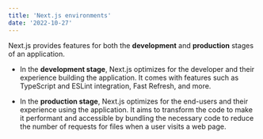 ```yaml
---
title: 'Next.js environments'
date: '2022-10-27'
---
```


Next.js provides features for both the **development** and **production** stages of an application.

- In the **development stage**, Next.js optimizes for the developer and their experience building the application. It comes with features such as TypeScript and ESLint integration, Fast Refresh, and more.

- In the **production stage**, Next.js optimizes for the end-users and their experience using the application. It aims to transform the code to make it performant and accessible by bundling the necessary code to reduce the number of requests for files when a user visits a web page.
